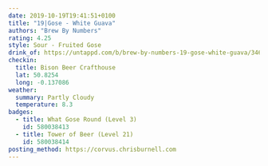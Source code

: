 ```yaml
---
date: 2019-10-19T19:41:51+0100
title: "19|Gose - White Guava"
authors: "Brew By Numbers"
rating: 4.25
style: Sour - Fruited Gose
drink_of: https://untappd.com/b/brew-by-numbers-19-gose-white-guava/3462257
checkin:
  title: Bison Beer Crafthouse
  lat: 50.8254
  long: -0.137086
weather:
  summary: Partly Cloudy
  temperature: 8.3
badges:
  - title: What Gose Round (Level 3)
    id: 580038413
  - title: Tower of Beer (Level 21)
    id: 580038414
posting_method: https://corvus.chrisburnell.com
---
```

